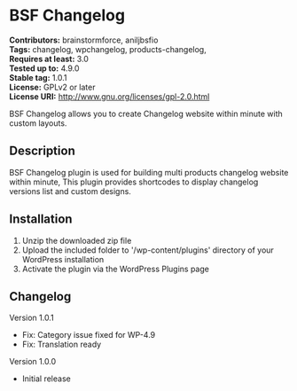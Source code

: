 # BSF Changelog #
**Contributors:** brainstormforce, aniljbsfio  
**Tags:** changelog, wpchangelog, products-changelog,  
**Requires at least:** 3.0    
**Tested up to:** 4.9.0  
**Stable tag:** 1.0.1  
**License:** GPLv2 or later  
**License URI:** http://www.gnu.org/licenses/gpl-2.0.html  

BSF Changelog allows you to create Changelog website within minute with custom layouts.

## Description ##

BSF Changelog plugin is used for building multi products changelog website within minute, This plugin provides shortcodes to display changelog versions list and custom designs.

## Installation ##

1. Unzip the downloaded zip file
2. Upload the included folder to '/wp-content/plugins' directory of your WordPress installation
3. Activate the plugin via the WordPress Plugins page

## Changelog ##

Version 1.0.1
* Fix: Category issue fixed for WP-4.9
* Fix: Translation ready

Version 1.0.0
* Initial release
